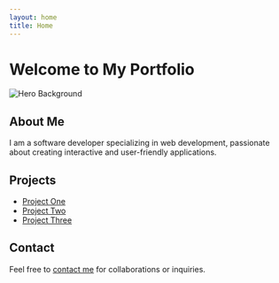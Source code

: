 ```yaml
---
layout: home
title: Home
---
```


# Welcome to My Portfolio

![Hero Background](assets/images/hero-backg)

## About Me

I am a software developer specializing in web development, passionate about creating interactive and user-friendly applications.

## Projects

- [Project One](#)
- [Project Two](#)
- [Project Three](#)

## Contact

Feel free to [contact me](https://ishwarnetam.github.io/contactme) for collaborations or inquiries.
